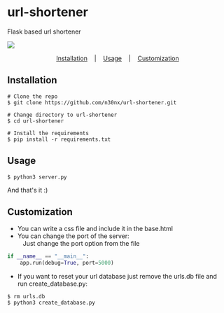# url-shortener
Flask based url shortener

<p align="left" style="vertical-align: top;">
  <a target="_blank" href="https://www.python.org/downloads/" title="Written in"><img src="https://img.shields.io/badge/python->=_3.9.5-royalblue.svg"></a>
</p>

<p align="center">
  <a href="#installation">Installation</a>
  &nbsp;&nbsp;&nbsp;|&nbsp;&nbsp;&nbsp;
  <a href="#usage">Usage</a>
  &nbsp;&nbsp;&nbsp;|&nbsp;&nbsp;&nbsp;
  <a href="#customization">Customization</a>
</p>

## Installation

```console
# Clone the repo
$ git clone https://github.com/n30nx/url-shortener.git

# Change directory to url-shortener
$ cd url-shortener

# Install the requirements
$ pip install -r requirements.txt
```

## Usage

```console
$ python3 server.py
```

And that's it :)

## Customization

- You can write a css file and include it in the base.html
- You can change the port of the server: \
&nbsp;&nbsp;&nbsp;Just change the port option from the file
```python
if __name__ == "__main__":
    app.run(debug=True, port=5000)
```
- If you want to reset your url database just remove the urls.db file and run create_database.py:
```console
$ rm urls.db
$ python3 create_database.py
```
